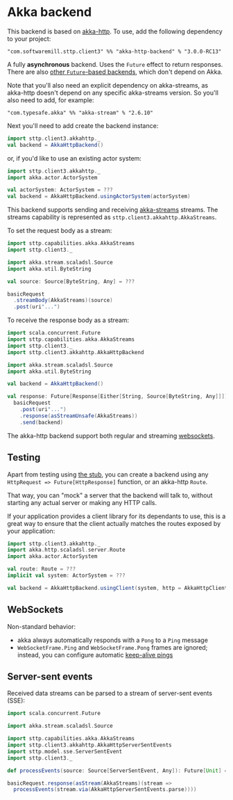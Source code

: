 # Akka backend

This backend is based on [akka-http](http://doc.akka.io/docs/akka-http/current/scala/http/). To use, add the following dependency to your project:

```
"com.softwaremill.sttp.client3" %% "akka-http-backend" % "3.0.0-RC13"
```

A fully **asynchronous** backend. Uses the `Future` effect to return responses. There are also [other `Future`-based backends](future.md), which don't depend on Akka. 

Note that you'll also need an explicit dependency on akka-streams, as akka-http doesn't depend on any specific akka-streams version. So you'll also need to add, for example:

```
"com.typesafe.akka" %% "akka-stream" % "2.6.10"
```

Next you'll need to add create the backend instance:

```scala
import sttp.client3.akkahttp._
val backend = AkkaHttpBackend()
```

or, if you'd like to use an existing actor system:

```scala
import sttp.client3.akkahttp._
import akka.actor.ActorSystem

val actorSystem: ActorSystem = ???
val backend = AkkaHttpBackend.usingActorSystem(actorSystem)
```

This backend supports sending and receiving [akka-streams](http://doc.akka.io/docs/akka/current/scala/stream/index.html) streams. The streams capability is represented as `sttp.client3.akkahttp.AkkaStreams`.

To set the request body as a stream:

```scala
import sttp.capabilities.akka.AkkaStreams
import sttp.client3._

import akka.stream.scaladsl.Source
import akka.util.ByteString

val source: Source[ByteString, Any] = ???

basicRequest
  .streamBody(AkkaStreams)(source)
  .post(uri"...")
```

To receive the response body as a stream:

```scala
import scala.concurrent.Future
import sttp.capabilities.akka.AkkaStreams
import sttp.client3._
import sttp.client3.akkahttp.AkkaHttpBackend

import akka.stream.scaladsl.Source
import akka.util.ByteString

val backend = AkkaHttpBackend()

val response: Future[Response[Either[String, Source[ByteString, Any]]]] =
  basicRequest
    .post(uri"...")
    .response(asStreamUnsafe(AkkaStreams))
    .send(backend)
```

The akka-http backend support both regular and streaming [websockets](../websockets.md).

## Testing

Apart from testing using [the stub](../testing.md), you can create a backend using any `HttpRequest => Future[HttpResponse]` function, or an akka-http `Route`.

That way, you can "mock" a server that the backend will talk to, without starting any actual server or making any HTTP calls.

If your application provides a client library for its dependants to use, this is a great way to ensure that the client actually matches the routes exposed by your application:

```scala
import sttp.client3.akkahttp._
import akka.http.scaladsl.server.Route
import akka.actor.ActorSystem

val route: Route = ???
implicit val system: ActorSystem = ???

val backend = AkkaHttpBackend.usingClient(system, http = AkkaHttpClient.stubFromRoute(route))
```

## WebSockets

Non-standard behavior:

* akka always automatically responds with a `Pong` to a `Ping` message
* `WebSocketFrame.Ping` and `WebSocketFrame.Pong` frames are ignored; instead, you can configure automatic [keep-alive pings](https://doc.akka.io/docs/akka-http/current/client-side/websocket-support.html#automatic-keep-alive-ping-support)

## Server-sent events

Received data streams can be parsed to a stream of server-sent events (SSE):

```scala
import scala.concurrent.Future

import akka.stream.scaladsl.Source

import sttp.capabilities.akka.AkkaStreams
import sttp.client3.akkahttp.AkkaHttpServerSentEvents
import sttp.model.sse.ServerSentEvent
import sttp.client3._

def processEvents(source: Source[ServerSentEvent, Any]): Future[Unit] = ???

basicRequest.response(asStream(AkkaStreams)(stream => 
  processEvents(stream.via(AkkaHttpServerSentEvents.parse))))
```
